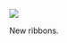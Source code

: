 ![](https://db-feed.s3.amazonaws.com/legacy/Screen_Shot_2018_11_07_at_12_48_10_PM-1541612930833.png)

New ribbons.

